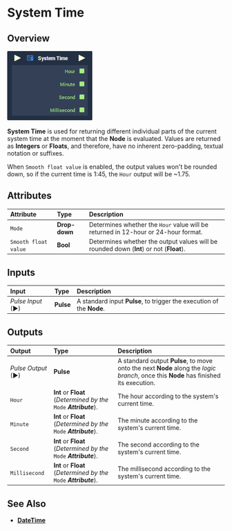 # System Time

## Overview

![The System Time Node.](../../.gitbook/assets/node-system-time.png)

**System Time** is used for returning different individual parts of the current system time at the moment that the **Node** is evaluated. Values are returned as **Integers** or **Floats**, and therefore, have no inherent zero-padding, textual notation or suffixes.

When `Smooth float value` is enabled, the output values won't be rounded down, so if the current time is 1:45, the `Hour` output will be ~1.75.

## Attributes

| Attribute | Type | Description |
| :--- | :--- | :--- |
| `Mode` | **Drop-down** | Determines whether the `Hour` value will be returned in 12-hour or 24-hour format. |
| `Smooth float value` | **Bool** | Determines whether the output values will be rounded down \(**Int**\) or not \(**Float**\). |

## Inputs

| Input | Type | Description |
| :--- | :--- | :--- |
| _Pulse Input_ \(►\) | **Pulse** | A standard input **Pulse**, to trigger the execution of the **Node**. |

## Outputs

| Output | Type | Description |
| :--- | :--- | :--- |
| _Pulse Output_ \(►\) | **Pulse** | A standard output **Pulse**, to move onto the next **Node** along the _logic branch_, once this **Node** has finished its execution. |
| `Hour` | **Int** or **Float** \(_Determined by the_ `Mode` _**Attribute**_\). | The hour according to the system's current time. |
| `Minute` | **Int** or **Float** \(_Determined by the_ `Mode` _**Attribute**_\). | The minute according to the system's current time. |
| `Second` | **Int** or **Float** \(_Determined by the_ `Mode` _**Attribute**_\). | The second according to the system's current time. |
| `Millisecond` | **Int** or **Float** \(_Determined by the_ `Mode` _**Attribute**_\). | The millisecond according to the system's current time. |

## See Also

* [**DateTime**](./)

